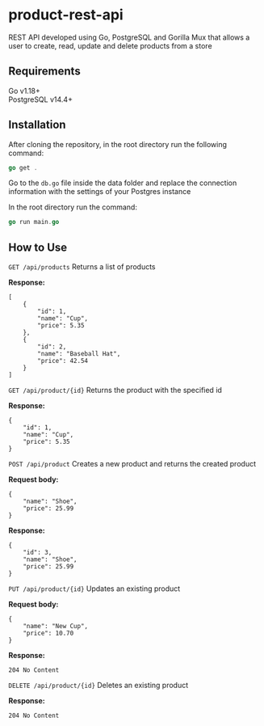 # product-rest-api
REST API developed using Go, PostgreSQL and Gorilla Mux that allows a user to create, read, update and delete products from a store

## Requirements
Go v1.18+  
PostgreSQL v14.4+

## Installation
After cloning the repository, in the root directory run the following command:
```go
go get .
```

Go to the `db.go` file inside the data folder and replace the connection information with the settings of your Postgres instance  

In the root directory run the command:
```go
go run main.go
```

## How to Use
`GET /api/products` Returns a list of products  

**Response:**
```
[
    {
        "id": 1,
        "name": "Cup",
        "price": 5.35
    },
    {
        "id": 2,
        "name": "Baseball Hat",
        "price": 42.54
    }
]
```

`GET /api/product/{id}` Returns the product with the specified id  

**Response:**
```
{
    "id": 1,
    "name": "Cup",
    "price": 5.35
}
```

`POST /api/product` Creates a new product and returns the created product  

**Request body:**
```
{
    "name": "Shoe",
    "price": 25.99
}
```

**Response:**
```
{
    "id": 3,
    "name": "Shoe",
    "price": 25.99
}
```

`PUT /api/product/{id}` Updates an existing product  

**Request body:**
```
{
    "name": "New Cup",
    "price": 10.70
}
```

**Response:**
```
204 No Content
```

`DELETE /api/product/{id}` Deletes an existing product  

**Response:**
```
204 No Content
```
